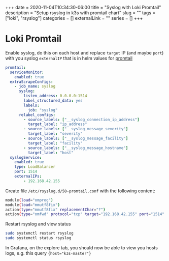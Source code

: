 +++ 
date = 2020-11-04T10:34:30-06:00
title = "Syslog with Loki Promtail"
description = "Setup rsyslog in k3s with promtail chart"
slug = "" 
tags = ["loki", "rsyslog"]
categories = []
externalLink = ""
series = []
+++

# Loki Promtail

Enable syslog, do this on each host and replace `target` IP (and maybe `port`) with you syslog `externalIP` that is in helm values for [promtail](https://github.com/grafana/loki/tree/master/production/helm/promtail)

```yaml
promtail:
  serviceMonitor:
    enabled: true
  extraScrapeConfigs:
    - job_name: syslog
      syslog:
        listen_address: 0.0.0.0:1514
        label_structured_data: yes
        labels:
          job: "syslog"
      relabel_configs:
        - source_labels: ["__syslog_connection_ip_address"]
          target_label: "ip_address"
        - source_labels: ["__syslog_message_severity"]
          target_label: "severity"
        - source_labels: ["__syslog_message_facility"]
          target_label: "facility"
        - source_labels: ["__syslog_message_hostname"]
          target_label: "host"
  syslogService:
    enabled: true
    type: LoadBalancer
    port: 1514
    externalIPs:
        - 192.168.42.155
```

Create file `/etc/rsyslog.d/50-promtail.conf` with the following content:

```bash
module(load="omprog")
module(load="mmutf8fix")
action(type="mmutf8fix" replacementChar="?")
action(type="omfwd" protocol="tcp" target="192.168.42.155" port="1514" Template="RSYSLOG_SyslogProtocol23Format" TCP_Framing="octet-counted" KeepAlive="on")
```

Restart rsyslog and view status

```bash
sudo systemctl restart rsyslog
sudo systemctl status rsyslog
```

In Grafana, on the explore tab, you should now be able to view you hosts logs, e.g. this query `{host="k3s-master"}`
